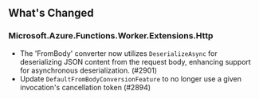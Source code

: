 ## What's Changed

<!-- Please add your release notes in the following format:
- My change description (#PR/#issue)
-->

### Microsoft.Azure.Functions.Worker.Extensions.Http <version>

- The 'FromBody' converter now utilizes `DeserializeAsync` for deserializing JSON content from the request body, enhancing support for asynchronous deserialization. (#2901)
- Update `DefaultFromBodyConversionFeature` to no longer use a given invocation's cancellation token (#2894)
